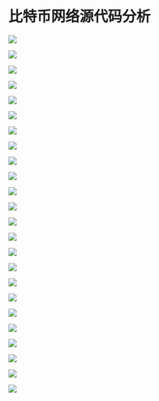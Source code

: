 # 比特币网络源代码分析

![](https://i.imgur.com/t9Q2QdY.png)


![](https://i.imgur.com/KqapchQ.png)


![](https://i.imgur.com/GLl0n2i.png)


![](https://i.imgur.com/PtGovDg.png)


![](https://i.imgur.com/FlSTHgb.png)


![](https://i.imgur.com/P4kWUah.png)


![](https://i.imgur.com/UeflCCg.png)


![](https://i.imgur.com/t1sStvt.png)


![](https://i.imgur.com/7Crfheg.png)


![](https://i.imgur.com/Ns9Wfu6.png)


![](https://i.imgur.com/KzPzteM.png)


![](https://i.imgur.com/NyJCvC3.png)


![](https://i.imgur.com/leGcWyk.png)


![](https://i.imgur.com/iC3kgDe.png)


![](https://i.imgur.com/ce63t0n.png)


![](https://i.imgur.com/YGZOaSr.png)


![](https://i.imgur.com/wFrmfS5.png)


![](https://i.imgur.com/2Wv8B82.png)


![](https://i.imgur.com/OtHZHq3.png)


![](https://i.imgur.com/f6wCD2s.png)


![](https://i.imgur.com/RyeKyLj.png)


![](https://i.imgur.com/XstIX6e.png)


![](https://i.imgur.com/0SXLABs.png)


![](https://i.imgur.com/iDo8gPb.png)


